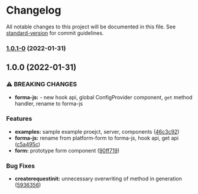 # Changelog

All notable changes to this project will be documented in this file. See [standard-version](https://github.com/conventional-changelog/standard-version) for commit guidelines.

### [1.0.1-0](https://github.com/wai-lin/forma-js/compare/v1.0.0...v1.0.1-0) (2022-01-31)

## 1.0.0 (2022-01-31)


### ⚠ BREAKING CHANGES

* **forma-js:** - new hook api, global ConfigProvider component, `get` method handler, rename to
forma-js

### Features

* **examples:** sample example proejct, server, components ([46c3c92](https://github.com/wai-lin/forma-js/commit/46c3c92196fb50f8ea3286d85081de3286fd5279))
* **forma-js:** rename from platform-form to forma-js, hook api, get api ([c5a495c](https://github.com/wai-lin/forma-js/commit/c5a495c0f5b09f2ea99bba0c6361e6b29627a40c))
* **form:** prototype form component ([90ff719](https://github.com/wai-lin/forma-js/commit/90ff71933cf2482623d558d54340c9d913287dd5))


### Bug Fixes

* **createrequestinit:** unnecessary overwriting of method in generation ([5936356](https://github.com/wai-lin/forma-js/commit/5936356a4ab23b928cd4fedc4fbb26749b4c6958))

